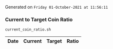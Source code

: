 Generated on `Friday 01-October-2021 at 11:56:11`

### Current to Target Coin Ratio
`current_coin_ratio.sh`

Date|Current|Target|Ratio
---|---|---|---
